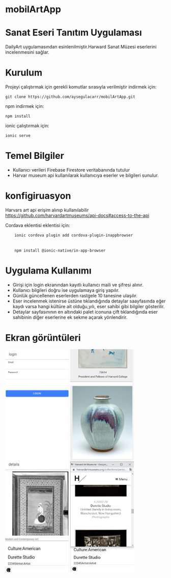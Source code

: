 # mobilArtApp
# Sanat Eseri Tanıtım Uygulaması
DailyArt uygulamasından esinlenilmiştir.Harward Sanat Müzesi eserlerini incelenmesini sağlar.
# Kurulum
Projeyi çalıştırmak için gerekli komutlar sırasıyla verilmiştir
indirmek için:

    git clone https://github.com/aysegulacarr/mobilArtApp.git
npm indirmek için:

    npm install
    
ionic çalıştırmak için:

    ionic serve
    
# Temel Bilgiler

 - Kullanıcı verileri Firebase Firestore veritabanında tutulur
 - Harvar museum api kullanılarak kullanıcıya eserler ve bilgileri sunulur.
 
# konfigiruasyon

Harvars art api erişim alınıp kullanılabilir https://github.com/harvardartmuseums/api-docs#access-to-the-api

Cordava eklentisi eklentisi için:
 
        ionic cordova plugin add cordova-plugin-inappbrowser
        
        
        npm install @ionic-native/in-app-browser
        
# Uygulama Kullanımı

   - Girişi için login ekranından kayıtlı kullanıcı maili ve şifresi alınır.
   - Kullanıcı bilgileri doğru ise uygulamaya giriş yapılır.
   - Günlük güncellenen eserlerden rastgele 10 tanesine ulaşılır.
   - Eser incelenmek istenirse üstüne tıklandığında detaylar saayfasında eğer kaydı varsa hangi kültüre ait olduğu,yılı, eser sahibi gibi bilgiler gösterilir.
   - Detaylar sayfasınının en altındaki palet iconuna çift tıklandığında eser sahibinin diğer eserlerine ek sekme açarak yönlendirir.
#
# Ekran görüntüleri
<img src="screenShot/login.jpg" width="200" height="350" />
<img src="screenShot/feed.jpg" width="200" height="350" />
<img src="screenShot/details.jpg" width="200" height="350" />
<img src="screenShot/person.jpg" width="200" height="350" />
